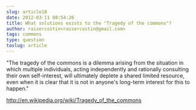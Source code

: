 ```yaml
---
slug: article18
date: 2012-03-11 08:54:26
title: What solutions exists to the "Tragedy of the commons"?
author: raisercostin<raisercostin@gmail.com>
tags: commons
type: question
toslug: article
---
```

<p>"The tragedy of the commons is a dilemma arising from the situation in which multiple individuals, acting independently and rationally consulting their own self-interest, will ultimately deplete a shared limited resource, even when it is clear that it is not in anyone's long-term interest for this to happen."</p>
<p><a href="http://en.wikipedia.org/wiki/Tragedy_of_the_commons">http://en.wikipedia.org/wiki/Tragedy_of_the_commons</a></p>
